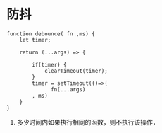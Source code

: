 # 防抖

```
function debounce( fn ,ms) {
    let timer;
    
    return (...args) => {
    
        if(timer) {
            clearTimeout(timer);
        }
        timer = setTimeout(()=>{
              fn(...args)
        , ms)
    }
} 
```

1. 多少时间内如果执行相同的函数，则不执行该操作，